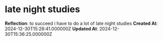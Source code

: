 # late night studies

**Reflection**: to succeed i have to do a lot of late night studies
**Created At**: 2024-12-30T15:28:41.000000Z
**Updated At**: 2024-12-30T15:36:25.000000Z
